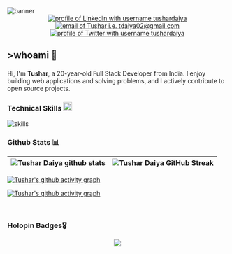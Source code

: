 <picture>
  <source media="(prefers-color-scheme: dark)" srcset="https://github.com/tushar-daiya/tushar-daiya/assets/108505673/6e1345e9-c83c-4906-b4d3-6cff1cbc5916">
  <source media="(prefers-color-scheme: light)" srcset="https://github.com/tushar-daiya/tushar-daiya/assets/108505673/e7f65af2-7d78-408e-a265-ad590b61f389">
  <img alt="banner" src="https://github.com/tushar-daiya/tushar-daiya/assets/108505673/6e1345e9-c83c-4906-b4d3-6cff1cbc5916">
</picture>

<br>
<div align="center">
<a href="https://www.linkedin.com/in/tushardaiya/"><img src="https://img.shields.io/badge/LinkedIn-c778dd?style=for-the-badge&logo=linkedin&logoColor=ffffff" alt="profile of LinkedIn with username tushardaiya" /></a>
<a href="mailto:tdaiya02@gmail.com"><img src="https://img.shields.io/badge/Gmail-c778dd?style=for-the-badge&logo=gmail&logoColor=ffffff" alt="email of Tushar i.e.   tdaiya02@gmail.com" /></a> 
<a href="https://twitter.com/tushardaiya"><img src="https://img.shields.io/badge/Twitter-c778dd?style=for-the-badge&logo=x&logoColor=ffffff" alt="profile of Twitter with username tushardaiya" ></a>
</div>

## <p>>whoami 👋</p>

Hi, I'm <b>Tushar</b>, a 20-year-old Full Stack Developer from India. I enjoy building web applications and solving problems, and I actively contribute to open source projects.

### Technical Skills <img src='https://user-images.githubusercontent.com/74038190/206662607-d9e7591e-bbf9-42f9-9386-29efc927bc16.gif' width="20">

<picture>
  <source media="(prefers-color-scheme: dark)" srcset="https://skillicons.dev/icons?i=git,html,css,tailwind,js,ts,react,nextjs,nodejs,express,mongodb,firebase,figma,vscode,cpp,docker&perline=8&theme=dark">
  <source media="(prefers-color-scheme: light)" srcset="https://skillicons.dev/icons?i=git,html,css,tailwind,js,ts,react,nextjs,nodejs,express,mongodb,firebase,figma,vscode,cpp,docker&perline=8&theme=light">
  <img alt="skills" src="https://skillicons.dev/icons?i=git,html,css,tailwind,js,ts,react,nextjs,nodejs,express,mongodb,firebase,figma,vscode,cpp,docker&perline=8&theme=dark"/>
</picture>

 <br />

### Github Stats 📊

| ![Tushar Daiya github stats](https://github-readme-stats-mc4l.vercel.app/api?username=tushar-daiya\&rank_icon=percentile&show_icons=true&theme=transparent&show=reviews&title_color=ffffff&icon_color=ffffff&text_color=c778dd&border_color=ffffff&border_radius=8) | ![Tushar Daiya GitHub Streak](https://github-readme-streak-stats.herokuapp.com/?user=tushar-daiya&background=transparent&ring=c778dd&border_radius=8&currStreakLabel=ffffff&currStreakNum=c778dd&sideNums=ffffff&sideLabels=c778dd&dates=ffffff) |
| -- | -- |

[![Tushar's github activity graph](https://github-readme-activity-graph.vercel.app/graph?username=tushar-daiya&bg_color=transparent&line=c778dd&point=c998dd&title_color=ffffff&&hide_border=false#gh-dark-mode-only)](https://github.com/tushar-daiya#gh-dark-mode-only)
<!-- Light Mode -->
[![Tushar's github activity graph](https://github-readme-activity-graph.vercel.app/graph?username=tushar-daiya&bg_color=ffffff&line=c778dd&point=c998dd&text_color=c778dd&&hide_border=false#gh-light-mode-only)](https://github.com/tushar-daiya#gh-light-mode-only)

<br>

### Holopin Badges🎖️

<div align="center">
<img src="https://holopin.me/tushardaiya"/>
</div>
